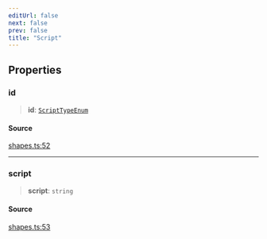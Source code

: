 ```yaml
---
editUrl: false
next: false
prev: false
title: "Script"
---
```


## Properties

### id

> **id**: [`ScriptTypeEnum`](/api-core/type-aliases/scripttypeenum/)

#### Source

[shapes.ts:52](https://github.com/dgmjs/dgmjs/blob/main/packages/core/src/shapes.ts#L52)

***

### script

> **script**: `string`

#### Source

[shapes.ts:53](https://github.com/dgmjs/dgmjs/blob/main/packages/core/src/shapes.ts#L53)
